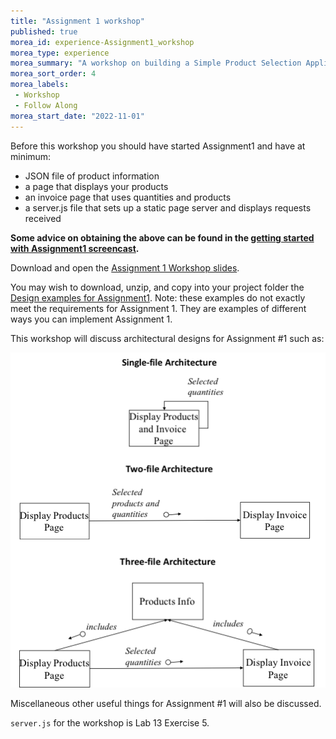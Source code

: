 ```yaml
--- 
title: "Assignment 1 workshop" 
published: true 
morea_id: experience-Assignment1_workshop
morea_type: experience 
morea_summary: "A workshop on building a Simple Product Selection Application"
morea_sort_order: 4
morea_labels:
 - Workshop
 - Follow Along
morea_start_date: "2022-11-01"
---
```

Before this workshop you should have started Assignment1 and have at minimum:

- JSON file of product information
- a page that displays your products
- an invoice page that uses quantities and products
- a server.js file that sets up a static page server and displays requests received

**Some advice on obtaining the above can be found in the [getting started with Assignment1 screencast](https://youtu.be/3YJsgGSL_uc).**

Download and open the [Assignment 1 Workshop slides](A1_Workshop_ITM352.ppt).

You may wish to download, unzip, and copy into your project folder the [Design examples for Assignment1](Assignment1_Design_Examples.zip). Note: these examples do not exactly meet the requirements for Assignment 1. They are examples of different ways you can implement Assignment 1. 

This workshop will discuss architectural designs for Assignment #1 such as:

![architectural designs](architectures.png)

Miscellaneous other useful things for Assignment #1 will also be discussed.

`server.js` for the workshop is Lab 13 Exercise 5.